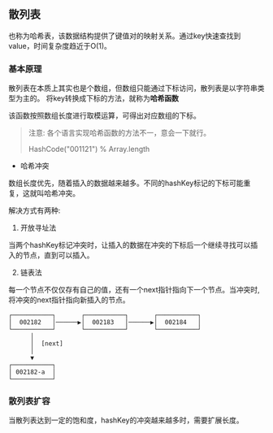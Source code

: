 ## 散列表

也称为哈希表，该数据结构提供了键值对的映射关系。通过key快速查找到value，时间复杂度趋近于O(1)。

### 基本原理

散列表在本质上其实也是个数组，但数组只能通过下标访问，散列表是以字符串类型为主的。
将key转换成下标的方法，就称为**哈希函数**

该函数按照数组长度进行取模运算，可得出对应数组的下标。

> 注意: 各个语言实现哈希函数的方法不一，意会一下就行。
>
> HashCode("001121") % Array.length

- 哈希冲突

数组长度优先，随着插入的数据越来越多。不同的hashKey标记的下标可能重复，这就叫哈希冲突。

解决方式有两种: 

1. 开放寻址法

当两个hashKey标记冲突时，让插入的数据在冲突的下标后一个继续寻找可以插入的节点，直到可以插入。

2. 链表法

每一个节点不仅仅存有自己的值，还有一个next指针指向下一个节点。当冲突时, 将冲突的next指针指向新插入的节点。

```
┌───────────┐       ┌───────────┐       ┌───────────┐
│  002182   │──────▶│  002183   │──────▶│  002184   │
└───────────┘       └───────────┘       └───────────┘
      │                                              
      │  [next]                                            
      │                                              
      ▼                                              
┌───────────┐                                        
│ 002182-a  │                                        
└───────────┘                                        
```

### 散列表扩容

当散列表达到一定的饱和度，hashKey的冲突越来越多时，需要扩展长度。


